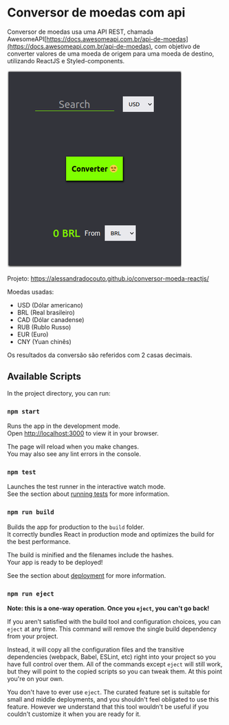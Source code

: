 # Conversor de moedas com api 

Conversor de moedas usa uma API REST, chamada AwesomeAPI[https://docs.awesomeapi.com.br/api-de-moedas](https://docs.awesomeapi.com.br/api-de-moedas), com objetivo de converter valores de uma moeda de origem para uma moeda de destino, utilizando ReactJS e Styled-components.


![Preview do conversor](https://raw.githubusercontent.com/alessandradocouto/conversor-moeda-reactjs/master/src/img/Captura%20de%20tela%20em%202022-07-26%2010-31-56.png)


Projeto: https://alessandradocouto.github.io/conversor-moeda-reactjs/

Moedas usadas:

- USD (Dólar americano)
- BRL (Real brasileiro)
- CAD (Dólar canadense)
- RUB (Rublo Russo)
- EUR (Euro)
- CNY (Yuan chinês)

Os resultados da conversão são referidos com 2 casas decimais.


## Available Scripts

In the project directory, you can run:

### `npm start`

Runs the app in the development mode.\
Open [http://localhost:3000](http://localhost:3000) to view it in your browser.

The page will reload when you make changes.\
You may also see any lint errors in the console.

### `npm test`

Launches the test runner in the interactive watch mode.\
See the section about [running tests](https://facebook.github.io/create-react-app/docs/running-tests) for more information.

### `npm run build`

Builds the app for production to the `build` folder.\
It correctly bundles React in production mode and optimizes the build for the best performance.

The build is minified and the filenames include the hashes.\
Your app is ready to be deployed!

See the section about [deployment](https://facebook.github.io/create-react-app/docs/deployment) for more information.

### `npm run eject`

**Note: this is a one-way operation. Once you `eject`, you can't go back!**

If you aren't satisfied with the build tool and configuration choices, you can `eject` at any time. This command will remove the single build dependency from your project.

Instead, it will copy all the configuration files and the transitive dependencies (webpack, Babel, ESLint, etc) right into your project so you have full control over them. All of the commands except `eject` will still work, but they will point to the copied scripts so you can tweak them. At this point you're on your own.

You don't have to ever use `eject`. The curated feature set is suitable for small and middle deployments, and you shouldn't feel obligated to use this feature. However we understand that this tool wouldn't be useful if you couldn't customize it when you are ready for it.
